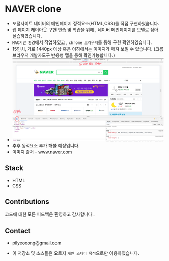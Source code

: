 # NAVER clone

- 포털사이트 네이버의 메인페이지 정적요소(HTML,CSS)를 직접 구현하였습니다.
- 웹 페이지 레이아웃 구현 연습 및 학습을 위해 , 네이버 메인페이지를 모델로 삼아 실습하였습니다.
- `MAC기반 환경`에서 작업하였고 , `chrome 브라우저`를 통해 구현 확인하였습니다.
- 15인치, 가로 1440px 이상 혹은 이하에서는 이미지가 깨져 보일 수 있습니다. (크롬브라우저 개발자도구 반응형 탭을 통해 확인가능합니다.)
- ![HOW](./imgs/howtorun.png)
- 추후 동적요소 추가 해볼 예정입니다.
- 이미지 출처 - www.naver.com 

## Stack

- HTML
- CSS

## Contributions

코드에 대한 모든 피드백은 환영하고 감사합니다 . 

## Contact

- pilyeooong@gmail.com 

- 이 저장소 및 소스들은 오로지 `개인 스터디 목적`으로만 이용하였습니다.

